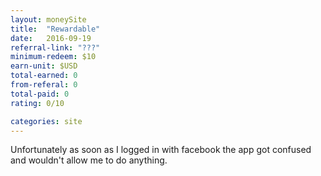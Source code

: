 ```yaml
---
layout: moneySite
title:  "Rewardable"
date:   2016-09-19
referral-link: "???"
minimum-redeem: $10
earn-unit: $USD
total-earned: 0
from-referal: 0
total-paid: 0
rating: 0/10

categories: site
---
```


Unfortunately as soon as I logged in with facebook the app got confused and wouldn't allow me to do anything.
